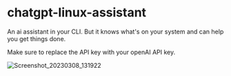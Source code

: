 # chatgpt-linux-assistant
An ai assistant in your CLI. But it knows what's on your system and can help you get things done.

Make sure to replace the API key with your openAI API key.

![Screenshot_20230308_131922](https://user-images.githubusercontent.com/75229796/223673580-ca454b2c-3a91-455e-8c01-1b4401f11f83.png)
